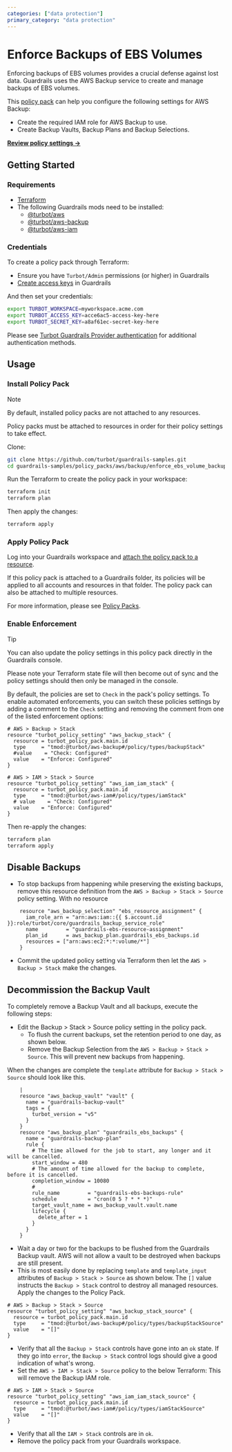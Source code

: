 ```yaml
---
categories: ["data protection"]
primary_category: "data protection"
---
```


# Enforce Backups of EBS Volumes

Enforcing backups of EBS volumes provides a crucial defense against lost data. Guardrails uses the AWS Backup service to create and manage backups of EBS volumes. 

This [policy pack](https://turbot.com/guardrails/docs/concepts/policy-packs) can help you configure the following settings for AWS Backup: 
- Create the required IAM role for AWS Backup to use.
- Create Backup Vaults, Backup Plans and Backup Selections. 


**[Review policy settings →](https://hub.guardrails.turbot.com/policy-packs/aws_backup_enforce_ebs_volume_backups/settings)**

## Getting Started

### Requirements

- [Terraform](https://developer.hashicorp.com/terraform/install)
- The following Guardrails mods need to be installed:
  - [@turbot/aws](https://hub.guardrails.turbot.com/mods/aws/mods/aws)
  - [@turbot/aws-backup](https://hub.guardrails.turbot.com/mods/aws/mods/aws-backup)
  - [@turbot/aws-iam](https://hub.guardrails.turbot.com/mods/aws/mods/aws-iam)

### Credentials

To create a policy pack through Terraform:

- Ensure you have `Turbot/Admin` permissions (or higher) in Guardrails
- [Create access keys](https://turbot.com/guardrails/docs/guides/iam/access-keys#generate-a-new-guardrails-api-access-key) in Guardrails

And then set your credentials:

```sh
export TURBOT_WORKSPACE=myworkspace.acme.com
export TURBOT_ACCESS_KEY=acce6ac5-access-key-here
export TURBOT_SECRET_KEY=a8af61ec-secret-key-here
```

Please see [Turbot Guardrails Provider authentication](https://registry.terraform.io/providers/turbot/turbot/latest/docs#authentication) for additional authentication methods.

## Usage

### Install Policy Pack

> [!NOTE]
> By default, installed policy packs are not attached to any resources.
>
> Policy packs must be attached to resources in order for their policy settings to take effect.

Clone:

```sh
git clone https://github.com/turbot/guardrails-samples.git
cd guardrails-samples/policy_packs/aws/backup/enforce_ebs_volume_backups
```

Run the Terraform to create the policy pack in your workspace:

```sh
terraform init
terraform plan
```

Then apply the changes:

```sh
terraform apply
```

### Apply Policy Pack

Log into your Guardrails workspace and [attach the policy pack to a resource](https://turbot.com/guardrails/docs/guides/policy-packs#attach-a-policy-pack-to-a-resource).

If this policy pack is attached to a Guardrails folder, its policies will be applied to all accounts and resources in that folder. The policy pack can also be attached to multiple resources.

For more information, please see [Policy Packs](https://turbot.com/guardrails/docs/concepts/policy-packs).

### Enable Enforcement

> [!TIP]
> You can also update the policy settings in this policy pack directly in the Guardrails console.
>
> Please note your Terraform state file will then become out of sync and the policy settings should then only be managed in the console.

By default, the policies are set to `Check` in the pack's policy settings. To enable automated enforcements, you can switch these policies settings by adding a comment to the `Check` setting and removing the comment from one of the listed enforcement options:

```hcl
# AWS > Backup > Stack
resource "turbot_policy_setting" "aws_backup_stack" {
  resource = turbot_policy_pack.main.id
  type     = "tmod:@turbot/aws-backup#/policy/types/backupStack"
  #value    = "Check: Configured"
  value    = "Enforce: Configured"
}

# AWS > IAM > Stack > Source
resource "turbot_policy_setting" "aws_iam_iam_stack" {
  resource = turbot_policy_pack.main.id
  type     = "tmod:@turbot/aws-iam#/policy/types/iamStack"
  # value    = "Check: Configured"
  value    = "Enforce: Configured"
}
```

Then re-apply the changes:

```sh
terraform plan
terraform apply
```

## Disable Backups
- To stop backups from happening while preserving the existing backups, remove this resource definition from the `AWS > Backup > Stack > Source` policy setting. With no resource
```hcl
    resource "aws_backup_selection" "ebs_resource_assignment" {
      iam_role_arn = "arn:aws:iam::{{ $.account.id }}:role/turbot/core/guardrails_backup_service_role"
      name         = "guardrails-ebs-resource-assignment"
      plan_id      = aws_backup_plan.guardrails_ebs_backups.id
      resources = ["arn:aws:ec2:*:*:volume/*"]
    }
```
- Commit the updated policy setting via Terraform then let the `AWS > Backup > Stack` make the changes. 


## Decommission the Backup Vault
To completely remove a Backup Vault and all backups, execute the following steps:

- Edit the Backup > Stack > Source policy setting in the policy pack.
  - To flush the current backups, set the retention period to one day, as shown below. 
  - Remove the Backup Selection from the `AWS > Backup > Stack > Source`.  This will prevent new backups from happening.

When the changes are complete the `template` attribute for `Backup > Stack > Source` should look like this. 
```hcl
    |
    resource "aws_backup_vault" "vault" {
      name = "guardrails-backup-vault"
      tags = {
        turbot_version = "v5"
      }
    }
    resource "aws_backup_plan" "guardrails_ebs_backups" {
      name = "guardrails-backup-plan"
      rule {
        # The time allowed for the job to start, any longer and it will be cancelled.
        start_window = 480
        # The amount of time allowed for the backup to complete, before it is cancelled.
        completion_window = 10080
        #
        rule_name         = "guardrails-ebs-backups-rule"
        schedule          = "cron(0 5 ? * * *)"
        target_vault_name = aws_backup_vault.vault.name
        lifecycle {
          delete_after = 1
        }
      }
    }
```

- Wait a day or two for the backups to be flushed from the Guardrails Backup vault.  AWS will not allow a vault to be destroyed when backups are still present. 
- This is most easily done by replacing `template` and `template_input` attributes of `Backup > Stack > Source` as shown below. The `[]` value instructs the `Backup > Stack` control to destroy all managed resources. Apply the changes to the Policy Pack.
```hcl
# AWS > Backup > Stack > Source
resource "turbot_policy_setting" "aws_backup_stack_source" {
  resource = turbot_policy_pack.main.id
  type     = "tmod:@turbot/aws-backup#/policy/types/backupStackSource"
  value    = "[]"  
}
```
- Verify that all the `Backup > Stack` controls have gone into an `ok` state.  If they go into `error`, the `Backup > Stack` control logs should give a good indication of what's wrong.
- Set the `AWS > IAM > Stack > Source` policy to the below Terraform:  This will remove the Backup IAM role.
```hcl
# AWS > IAM > Stack > Source
resource "turbot_policy_setting" "aws_iam_iam_stack_source" {
  resource = turbot_policy_pack.main.id
  type     = "tmod:@turbot/aws-iam#/policy/types/iamStackSource"
  value    = "[]"
}
```
- Verify that all the `IAM > Stack` controls are in `ok`.
- Remove the policy pack from your Guardrails workspace. 